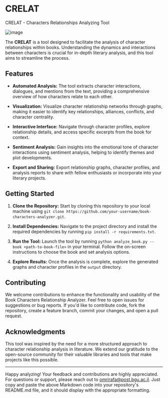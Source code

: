 # CRELAT
CRELAT - Characters Relationships Analyzing Tool


![image](https://github.com/omrir7/CRELAT/assets/71921802/be4b5cd5-847b-4081-91e7-0f9eb89e6349)


The **CRELAT** is a tool designed to facilitate the analysis of character relationships within books. Understanding the dynamics and interactions between characters is crucial for in-depth literary analysis, and this tool aims to streamline the process.

## Features

- **Automated Analysis:** The tool extracts character interactions, dialogues, and mentions from the text, providing a comprehensive overview of how characters relate to each other.

- **Visualization:** Visualize character relationship networks through graphs, making it easier to identify key relationships, alliances, conflicts, and character centrality.

- **Interactive Interface:** Navigate through character profiles, explore relationship details, and access specific excerpts from the book for context.

- **Sentiment Analysis:** Gain insights into the emotional tone of character interactions using sentiment analysis, helping to identify themes and plot developments.

- **Export and Sharing:** Export relationship graphs, character profiles, and analysis reports to share with fellow enthusiasts or incorporate into your literary projects.

## Getting Started

1. **Clone the Repository:** Start by cloning this repository to your local machine using `git clone https://github.com/your-username/book-characters-analyzer.git`.

2. **Install Dependencies:** Navigate to the project directory and install the required dependencies by running `pip install -r requirements.txt`.

3. **Run the Tool:** Launch the tool by running `python analyze_book.py --book <path-to-book-file>` in your terminal. Follow the on-screen instructions to choose the book and set analysis options.

4. **Explore Results:** Once the analysis is complete, explore the generated graphs and character profiles in the `output` directory.

## Contributing

We welcome contributions to enhance the functionality and usability of the Book Characters Relationship Analyzer. Feel free to open issues for suggestions or bug reports. If you'd like to contribute code, fork the repository, create a feature branch, commit your changes, and open a pull request.

## Acknowledgments

This tool was inspired by the need for a more structured approach to character relationship analysis in literature. 
We extend our gratitude to the open-source community for their valuable libraries and tools that make projects like this possible.

---

Happy analyzing! Your feedback and contributions are highly appreciated. For questions or support, please reach out to [omrirafa@post.bgu.ac.il](omrirafa@post.bgu.ac.il).
Just copy and paste the above Markdown code into your repository's README.md file, and it should display with the appropriate formatting.





